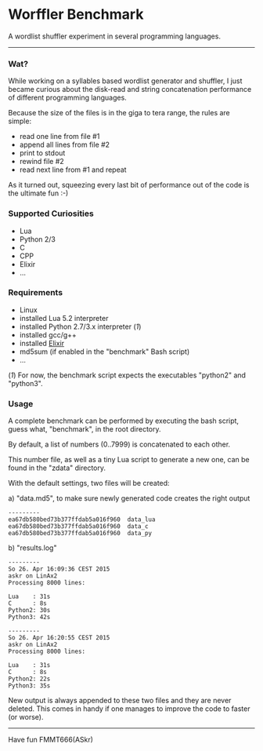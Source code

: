
Worffler Benchmark
==================

A wordlist shuffler experiment in several programming languages.

---

### Wat?

While working on a syllables based wordlist generator and shuffler,
I just became curious about the disk-read and string concatenation performance
of different programming languages.

Because the size of the files is in the giga to tera range, the rules are simple:

  - read one line from file #1
  - append all lines from file #2
  - print to stdout
  - rewind file #2
  - read next line from #1 and repeat


As it turned out, squeezing every last bit of performance out of the code is
the ultimate fun :-)


### Supported Curiosities

 - Lua
 - Python 2/3
 - C
 - CPP
 - Elixir
 - ...


### Requirements

 - Linux
 - installed Lua 5.2 interpreter
 - installed Python 2.7/3.x interpreter (*1*)
 - installed gcc/g++
 - installed [Elixir](http://elixir-lang.org)
 - md5sum (if enabled in the "benchmark" Bash script)
 - ...

 (*1*) For now, the benchmark script expects the executables "python2" and "python3".


### Usage

 A complete benchmark can be performed by executing the bash script,
 guess what, "benchmark", in the root directory.

 By default, a list of numbers (0..7999) is concatenated to each other.

 This number file, as well as a tiny Lua script to generate a new one,
 can be found in the "zdata" directory.

 With the default settings, two files will be created:

 a) "data.md5", to make sure newly generated code creates the right output


    ---------
    ea67db580bed73b377ffdab5a016f960  data_lua
    ea67db580bed73b377ffdab5a016f960  data_c
    ea67db580bed73b377ffdab5a016f960  data_py


 b) "results.log"


    ---------
    So 26. Apr 16:09:36 CEST 2015
    askr on LinAx2
    Processing 8000 lines:

    Lua    : 31s
    C      : 8s
    Python2: 30s
    Python3: 42s

    ---------
    So 26. Apr 16:20:55 CEST 2015
    askr on LinAx2
    Processing 8000 lines:

    Lua    : 31s
    C      : 8s
    Python2: 22s
    Python3: 35s


  New output is always appended to these two files and they are never deleted.
  This comes in handy if one manages to improve the code to faster (or worse).


---
Have fun
FMMT666(ASkr)
